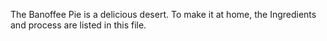 The Banoffee Pie is a delicious desert. To make it at home, the Ingredients and process are listed in this file.